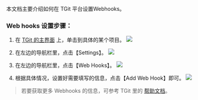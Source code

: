 本文档主要介绍如何在 TGit 平台设置Webhooks。

### Web hooks 设置步骤：
1. 在 [TGit 的主界面](https://git.cloud.tencent.com/) 上，单击到具体的某个项目。
![](https://mc.qcloudimg.com/static/img/8af55a37eba4b7de1db5ce6563338cfb/2017-08-29_160052.png)

2. 在左边的导航栏里，点击【Settings】。
![](https://mc.qcloudimg.com/static/img/16706629a6d1df502dd165855243dec2/2017-08-29_160252.png)

3. 在左边的导航栏里，点击【Web Hooks】。
![](https://mc.qcloudimg.com/static/img/08ae72317392960028d66c2a93be8d2a/2017-08-29_160328.png)

4. 根据具体情况，设置好需要填写的信息，点击【Add Web Hook】即可。
![](https://mc.qcloudimg.com/static/img/805b232aed937114ba352c6e450a392a/2017-08-29_160355.png)

> 若要获取更多 Webhooks 的信息，可参考 TGit 里的 [帮助文档](https://git.cloud.tencent.com/help/web_hooks/web_hooks.md)。